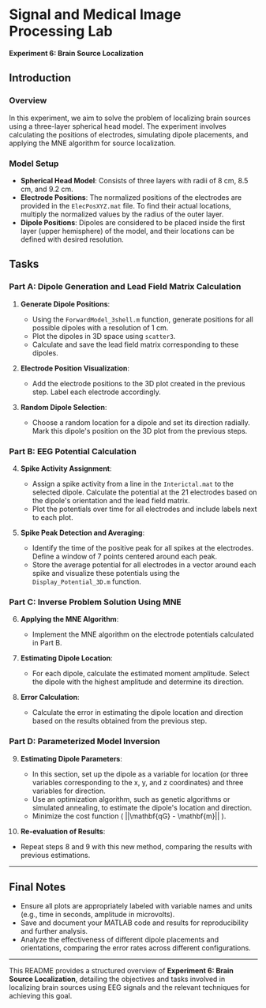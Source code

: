 # Signal and Medical Image Processing Lab  
**Experiment 6: Brain Source Localization**

## Introduction

### Overview
In this experiment, we aim to solve the problem of localizing brain sources using a three-layer spherical head model. The experiment involves calculating the positions of electrodes, simulating dipole placements, and applying the MNE algorithm for source localization. 

### Model Setup
- **Spherical Head Model**: Consists of three layers with radii of 8 cm, 8.5 cm, and 9.2 cm.
- **Electrode Positions**: The normalized positions of the electrodes are provided in the `ElecPosXYZ.mat` file. To find their actual locations, multiply the normalized values by the radius of the outer layer.
- **Dipole Positions**: Dipoles are considered to be placed inside the first layer (upper hemisphere) of the model, and their locations can be defined with desired resolution.

## Tasks

### Part A: Dipole Generation and Lead Field Matrix Calculation
1. **Generate Dipole Positions**:
   - Using the `ForwardModel_3shell.m` function, generate positions for all possible dipoles with a resolution of 1 cm. 
   - Plot the dipoles in 3D space using `scatter3`.
   - Calculate and save the lead field matrix corresponding to these dipoles.

2. **Electrode Position Visualization**:
   - Add the electrode positions to the 3D plot created in the previous step. Label each electrode accordingly.

3. **Random Dipole Selection**:
   - Choose a random location for a dipole and set its direction radially. Mark this dipole's position on the 3D plot from the previous steps.

### Part B: EEG Potential Calculation
4. **Spike Activity Assignment**:
   - Assign a spike activity from a line in the `Interictal.mat` to the selected dipole. Calculate the potential at the 21 electrodes based on the dipole's orientation and the lead field matrix.
   - Plot the potentials over time for all electrodes and include labels next to each plot.

5. **Spike Peak Detection and Averaging**:
   - Identify the time of the positive peak for all spikes at the electrodes. Define a window of 7 points centered around each peak.
   - Store the average potential for all electrodes in a vector around each spike and visualize these potentials using the `Display_Potential_3D.m` function.

### Part C: Inverse Problem Solution Using MNE
6. **Applying the MNE Algorithm**:
   - Implement the MNE algorithm on the electrode potentials calculated in Part B.
   
7. **Estimating Dipole Location**:
   - For each dipole, calculate the estimated moment amplitude. Select the dipole with the highest amplitude and determine its direction.

8. **Error Calculation**:
   - Calculate the error in estimating the dipole location and direction based on the results obtained from the previous step.

### Part D: Parameterized Model Inversion
9. **Estimating Dipole Parameters**:
   - In this section, set up the dipole as a variable for location (or three variables corresponding to the x, y, and z coordinates) and three variables for direction.
   - Use an optimization algorithm, such as genetic algorithms or simulated annealing, to estimate the dipole's location and direction.
   - Minimize the cost function \( ||\mathbf{qG} - \mathbf{m}|| \).

10. **Re-evaluation of Results**:
   - Repeat steps 8 and 9 with this new method, comparing the results with previous estimations.

---

## Final Notes
- Ensure all plots are appropriately labeled with variable names and units (e.g., time in seconds, amplitude in microvolts).
- Save and document your MATLAB code and results for reproducibility and further analysis.
- Analyze the effectiveness of different dipole placements and orientations, comparing the error rates across different configurations.

---

This README provides a structured overview of **Experiment 6: Brain Source Localization**, detailing the objectives and tasks involved in localizing brain sources using EEG signals and the relevant techniques for achieving this goal.
